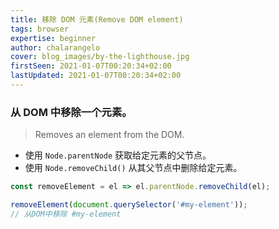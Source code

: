 ```yaml
---
title: 移除 DOM 元素(Remove DOM element)
tags: browser
expertise: beginner
author: chalarangelo
cover: blog_images/by-the-lighthouse.jpg
firstSeen: 2021-01-07T00:20:34+02:00
lastUpdated: 2021-01-07T00:20:34+02:00
---
```


### 从 DOM 中移除一个元素。
> Removes an element from the DOM.

- 使用 `Node.parentNode` 获取给定元素的父节点。
- 使用 `Node.removeChild()` 从其父节点中删除给定元素。

```js
const removeElement = el => el.parentNode.removeChild(el);
```

```js
removeElement(document.querySelector('#my-element'));
// 从DOM中移除 #my-element
```
